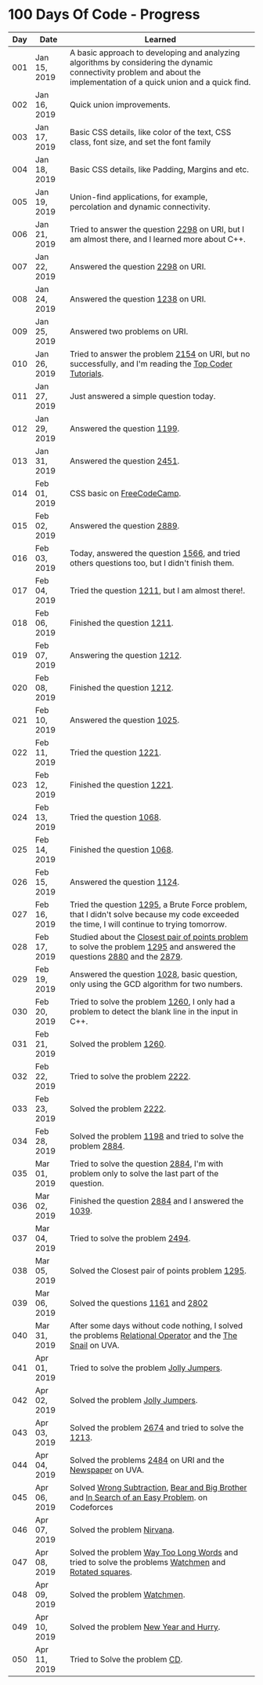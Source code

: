 # 100 Days Of Code - Progress

| Day | Date | Learned |
| --- | --- | --- |
| 001 | Jan 15, 2019 | A basic approach to developing and analyzing algorithms by considering the dynamic connectivity problem and about the implementation of a quick union and a quick find. |
| 002 | Jan 16, 2019 | Quick union improvements. |
| 003 | Jan 17, 2019 | Basic CSS details, like color of the text, CSS class, font size, and set the font family |
| 004 | Jan 18, 2019 | Basic CSS details, like Padding, Margins and etc. |
| 005 | Jan 19, 2019 | Union-find applications, for example, percolation and dynamic connectivity. |
| 006 | Jan 21, 2019 | Tried to answer the question [2298](https://www.urionlinejudge.com.br/judge/pt/problems/view/2298) on URI, but I am almost there, and I learned more about C++. |
| 007 | Jan 22, 2019 | Answered the question [2298](https://www.urionlinejudge.com.br/judge/pt/problems/view/2298) on URI. |
| 008 | Jan 24, 2019 | Answered the question [1238](https://www.urionlinejudge.com.br/judge/pt/problems/view/1238) on URI. |
| 009 | Jan 25, 2019 | Answered two problems on URI. |
| 010 | Jan 26, 2019 | Tried to answer the problem [2154](https://www.urionlinejudge.com.br/judge/pt/problems/view/2154) on URI, but no successfully, and I'm reading the [Top Coder Tutorials](https://www.topcoder.com/community/competitive-programming/tutorials). |
| 011 | Jan 27, 2019 | Just answered a simple question today. |
| 012 | Jan 29, 2019 | Answered the question [1199](https://www.urionlinejudge.com.br/judge/pt/problems/view/1199). |
| 013 | Jan 31, 2019 | Answered the question [2451](https://www.urionlinejudge.com.br/judge/pt/problems/view/2451). |
| 014 | Feb 01, 2019 | CSS basic on [FreeCodeCamp](https://learn.freecodecamp.org/). |
| 015 | Feb 02, 2019 | Answered the question [2889](https://www.urionlinejudge.com.br/judge/pt/problems/view/2889). |
| 016 | Feb 03, 2019 | Today, answered the question [1566](https://www.urionlinejudge.com.br/judge/pt/problems/view/1566), and tried others questions too, but I didn't finish them. |
| 017 | Feb 04, 2019 | Tried the question [1211](https://www.urionlinejudge.com.br/judge/pt/problems/view/1211), but I am almost there!. |
| 018 | Feb 06, 2019 | Finished the question [1211](https://www.urionlinejudge.com.br/judge/pt/problems/view/1211). |
| 019 | Feb 07, 2019 | Answering the question [1212](https://www.urionlinejudge.com.br/judge/pt/problems/view/1212). |
| 020 | Feb 08, 2019 | Finished the question [1212](https://www.urionlinejudge.com.br/judge/pt/problems/view/1212). |
| 021 | Feb 10, 2019 | Answered the question [1025](https://www.urionlinejudge.com.br/judge/pt/problems/view/1025). |
| 022 | Feb 11, 2019 | Tried the question [1221](https://www.urionlinejudge.com.br/judge/pt/problems/view/1221). |
| 023 | Feb 12, 2019 | Finished the question [1221](https://www.urionlinejudge.com.br/judge/pt/problems/view/1221). |
| 024 | Feb 13, 2019 | Tried the question [1068](https://www.urionlinejudge.com.br/judge/pt/problems/view/1068). | 
| 025 | Feb 14, 2019 | Finished the question [1068](https://www.urionlinejudge.com.br/judge/pt/problems/view/1068). | 
| 026 | Feb 15, 2019 | Answered the question [1124](https://www.urionlinejudge.com.br/judge/pt/problems/view/1124). |
| 027 | Feb 16, 2019 | Tried the question [1295](https://www.urionlinejudge.com.br/judge/pt/problems/view/1295), a Brute Force problem, that I didn't solve because my code exceeded the time, I will continue to trying tomorrow. |
| 028 | Feb 17, 2019 | Studied about the [Closest pair of points problem](https://en.wikipedia.org/wiki/Closest_pair_of_points_problem#Planar_case) to solve the problem [1295](https://www.urionlinejudge.com.br/judge/pt/problems/view/1295) and answered the questions [2880](https://www.urionlinejudge.com.br/judge/pt/problems/view/2880) and the [2879](https://www.urionlinejudge.com.br/judge/pt/problems/view/2879). |
| 029 | Feb 19, 2019 | Answered the question [1028](https://www.urionlinejudge.com.br/judge/pt/problems/view/1028), basic question, only using the GCD algorithm for two numbers. |
| 030 | Feb 20, 2019 | Tried to solve the problem [1260](https://www.urionlinejudge.com.br/judge/pt/problems/view/1260), I only had a problem to detect the blank line in the input in C++. |
| 031 | Feb 21, 2019 | Solved the problem [1260](https://www.urionlinejudge.com.br/judge/pt/problems/view/1260). |
| 032 | Feb 22, 2019 | Tried to solve the problem [2222](https://www.urionlinejudge.com.br/judge/pt/problems/view/2222). |
| 033 | Feb 23, 2019 | Solved the problem [2222](https://www.urionlinejudge.com.br/judge/pt/problems/view/2222). |
| 034 | Feb 28, 2019 | Solved the problem [1198](https://www.urionlinejudge.com.br/judge/pt/problems/view/1198) and tried to solve the problem [2884](https://www.urionlinejudge.com.br/judge/pt/problems/view/2884). |  
| 035 | Mar 01, 2019 | Tried to solve the question [2884](https://www.urionlinejudge.com.br/judge/pt/problems/view/2884), I'm with problem only to solve the last part of the question. |
| 036 | Mar 02, 2019 | Finished the question [2884](https://www.urionlinejudge.com.br/judge/pt/problems/view/2884) and I answered the [1039](https://www.urionlinejudge.com.br/judge/pt/problems/view/1039). |
| 037 | Mar 04, 2019 | Tried to solve the problem [2494](https://www.urionlinejudge.com.br/judge/pt/problems/view/2494). |
| 038 | Mar 05, 2019 | Solved the Closest pair of points problem [1295](https://www.urionlinejudge.com.br/judge/pt/problems/view/1295). |
| 039 | Mar 06, 2019 | Solved the questions [1161](https://www.urionlinejudge.com.br/judge/pt/problems/view/1161) and [2802](https://www.urionlinejudge.com.br/judge/pt/problems/view/2802)
| 040 | Mar 31, 2019 | After some days without code nothing, I solved the problems [Relational Operator](https://uva.onlinejudge.org/index.php?option=com_onlinejudge&Itemid=8&page=show_problem&problem=2113) and the [The Snail](https://uva.onlinejudge.org/index.php?option=com_onlinejudge&Itemid=8&page=show_problem&problem=514) on UVA. |
| 041 | Apr 01, 2019 | Tried to solve the problem [Jolly Jumpers](https://uva.onlinejudge.org/index.php?option=com_onlinejudge&Itemid=8&category=623&page=show_problem&problem=979). |
| 042 | Apr 02, 2019 | Solved the problem [Jolly Jumpers](https://uva.onlinejudge.org/index.php?option=com_onlinejudge&Itemid=8&category=623&page=show_problem&problem=979). |
| 043 | Apr 03, 2019 | Solved the problem [2674](https://www.urionlinejudge.com.br/judge/pt/problems/view/2674) and tried to solve the [1213](https://www.urionlinejudge.com.br/judge/pt/problems/view/1213). |
| 044 | Apr 04, 2019 | Solved the problems [2484](https://www.urionlinejudge.com.br/judge/pt/problems/view/2484) on URI and the [Newspaper](https://uva.onlinejudge.org/index.php?option=com_onlinejudge&Itemid=8&category=24&page=show_problem&problem=2315) on UVA. | 
| 045 | Apr 06, 2019 | Solved [Wrong Subtraction](https://codeforces.com/contest/977/problem/A), [Bear and Big Brother](https://codeforces.com/contest/791/problem/A) and [In Search of an Easy Problem](https://codeforces.com/contest/1030/problem/A). on Codeforces |
| 046 | Apr 07, 2019 | Solved the problem [Nirvana](https://codeforces.com/contest/1143/problem/B). |
| 047 | Apr 08, 2019 | Solved the problem [Way Too Long Words](https://codeforces.com/contest/71/problem/A) and tried to solve the problems [Watchmen](https://codeforces.com/contest/650/problem/A) and [Rotated squares](https://uva.onlinejudge.org/external/108/10855.pdf). |
| 048 | Apr 09, 2019 | Solved the problem [Watchmen](https://codeforces.com/contest/650/problem/A). |
| 049 | Apr 10, 2019 | Solved the problem [New Year and Hurry](https://codeforces.com/contest/750/problem/A). |
| 050 | Apr 11, 2019 | Tried to Solve the problem [CD](https://uva.onlinejudge.org/index.php?option=com_onlinejudge&Itemid=8&category=24&page=show_problem&problem=2949). | 
